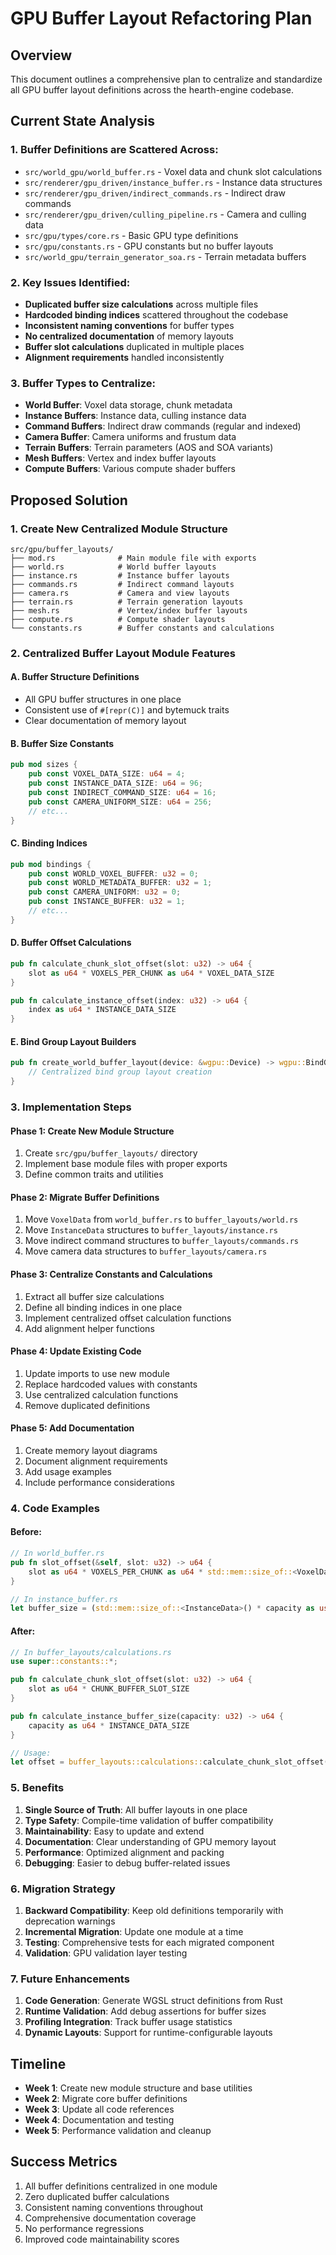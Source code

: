 # GPU Buffer Layout Refactoring Plan

## Overview
This document outlines a comprehensive plan to centralize and standardize all GPU buffer layout definitions across the hearth-engine codebase.

## Current State Analysis

### 1. Buffer Definitions are Scattered Across:
- `src/world_gpu/world_buffer.rs` - Voxel data and chunk slot calculations
- `src/renderer/gpu_driven/instance_buffer.rs` - Instance data structures
- `src/renderer/gpu_driven/indirect_commands.rs` - Indirect draw commands
- `src/renderer/gpu_driven/culling_pipeline.rs` - Camera and culling data
- `src/gpu/types/core.rs` - Basic GPU type definitions
- `src/gpu/constants.rs` - GPU constants but no buffer layouts
- `src/world_gpu/terrain_generator_soa.rs` - Terrain metadata buffers

### 2. Key Issues Identified:
- **Duplicated buffer size calculations** across multiple files
- **Hardcoded binding indices** scattered throughout the codebase
- **Inconsistent naming conventions** for buffer types
- **No centralized documentation** of memory layouts
- **Buffer slot calculations** duplicated in multiple places
- **Alignment requirements** handled inconsistently

### 3. Buffer Types to Centralize:
- **World Buffer**: Voxel data storage, chunk metadata
- **Instance Buffers**: Instance data, culling instance data
- **Command Buffers**: Indirect draw commands (regular and indexed)
- **Camera Buffer**: Camera uniforms and frustum data
- **Terrain Buffers**: Terrain parameters (AOS and SOA variants)
- **Mesh Buffers**: Vertex and index buffer layouts
- **Compute Buffers**: Various compute shader buffers

## Proposed Solution

### 1. Create New Centralized Module Structure
```
src/gpu/buffer_layouts/
├── mod.rs              # Main module file with exports
├── world.rs            # World buffer layouts
├── instance.rs         # Instance buffer layouts
├── commands.rs         # Indirect command layouts
├── camera.rs           # Camera and view layouts
├── terrain.rs          # Terrain generation layouts
├── mesh.rs             # Vertex/index buffer layouts
├── compute.rs          # Compute shader layouts
└── constants.rs        # Buffer constants and calculations
```

### 2. Centralized Buffer Layout Module Features

#### A. Buffer Structure Definitions
- All GPU buffer structures in one place
- Consistent use of `#[repr(C)]` and bytemuck traits
- Clear documentation of memory layout

#### B. Buffer Size Constants
```rust
pub mod sizes {
    pub const VOXEL_DATA_SIZE: u64 = 4;
    pub const INSTANCE_DATA_SIZE: u64 = 96;
    pub const INDIRECT_COMMAND_SIZE: u64 = 16;
    pub const CAMERA_UNIFORM_SIZE: u64 = 256;
    // etc...
}
```

#### C. Binding Indices
```rust
pub mod bindings {
    pub const WORLD_VOXEL_BUFFER: u32 = 0;
    pub const WORLD_METADATA_BUFFER: u32 = 1;
    pub const CAMERA_UNIFORM: u32 = 0;
    pub const INSTANCE_BUFFER: u32 = 1;
    // etc...
}
```

#### D. Buffer Offset Calculations
```rust
pub fn calculate_chunk_slot_offset(slot: u32) -> u64 {
    slot as u64 * VOXELS_PER_CHUNK as u64 * VOXEL_DATA_SIZE
}

pub fn calculate_instance_offset(index: u32) -> u64 {
    index as u64 * INSTANCE_DATA_SIZE
}
```

#### E. Bind Group Layout Builders
```rust
pub fn create_world_buffer_layout(device: &wgpu::Device) -> wgpu::BindGroupLayout {
    // Centralized bind group layout creation
}
```

### 3. Implementation Steps

#### Phase 1: Create New Module Structure
1. Create `src/gpu/buffer_layouts/` directory
2. Implement base module files with proper exports
3. Define common traits and utilities

#### Phase 2: Migrate Buffer Definitions
1. Move `VoxelData` from `world_buffer.rs` to `buffer_layouts/world.rs`
2. Move `InstanceData` structures to `buffer_layouts/instance.rs`
3. Move indirect command structures to `buffer_layouts/commands.rs`
4. Move camera data structures to `buffer_layouts/camera.rs`

#### Phase 3: Centralize Constants and Calculations
1. Extract all buffer size calculations
2. Define all binding indices in one place
3. Implement centralized offset calculation functions
4. Add alignment helper functions

#### Phase 4: Update Existing Code
1. Update imports to use new module
2. Replace hardcoded values with constants
3. Use centralized calculation functions
4. Remove duplicated definitions

#### Phase 5: Add Documentation
1. Create memory layout diagrams
2. Document alignment requirements
3. Add usage examples
4. Include performance considerations

### 4. Code Examples

#### Before:
```rust
// In world_buffer.rs
pub fn slot_offset(&self, slot: u32) -> u64 {
    slot as u64 * VOXELS_PER_CHUNK as u64 * std::mem::size_of::<VoxelData>() as u64
}

// In instance_buffer.rs
let buffer_size = (std::mem::size_of::<InstanceData>() * capacity as usize) as u64;
```

#### After:
```rust
// In buffer_layouts/calculations.rs
use super::constants::*;

pub fn calculate_chunk_slot_offset(slot: u32) -> u64 {
    slot as u64 * CHUNK_BUFFER_SLOT_SIZE
}

pub fn calculate_instance_buffer_size(capacity: u32) -> u64 {
    capacity as u64 * INSTANCE_DATA_SIZE
}

// Usage:
let offset = buffer_layouts::calculations::calculate_chunk_slot_offset(slot);
```

### 5. Benefits

1. **Single Source of Truth**: All buffer layouts in one place
2. **Type Safety**: Compile-time validation of buffer compatibility
3. **Maintainability**: Easy to update and extend
4. **Documentation**: Clear understanding of GPU memory layout
5. **Performance**: Optimized alignment and packing
6. **Debugging**: Easier to debug buffer-related issues

### 6. Migration Strategy

1. **Backward Compatibility**: Keep old definitions temporarily with deprecation warnings
2. **Incremental Migration**: Update one module at a time
3. **Testing**: Comprehensive tests for each migrated component
4. **Validation**: GPU validation layer testing

### 7. Future Enhancements

1. **Code Generation**: Generate WGSL struct definitions from Rust
2. **Runtime Validation**: Add debug assertions for buffer sizes
3. **Profiling Integration**: Track buffer usage statistics
4. **Dynamic Layouts**: Support for runtime-configurable layouts

## Timeline

- **Week 1**: Create new module structure and base utilities
- **Week 2**: Migrate core buffer definitions
- **Week 3**: Update all code references
- **Week 4**: Documentation and testing
- **Week 5**: Performance validation and cleanup

## Success Metrics

1. All buffer definitions centralized in one module
2. Zero duplicated buffer calculations
3. Consistent naming conventions throughout
4. Comprehensive documentation coverage
5. No performance regressions
6. Improved code maintainability scores